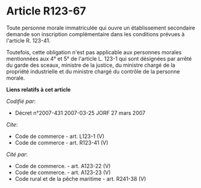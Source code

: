 # Article R123-67

Toute personne morale immatriculée qui ouvre un établissement secondaire demande son inscription complémentaire dans les
conditions prévues à l'article R. 123-41. 

Toutefois, cette obligation n'est pas applicable aux personnes morales mentionnées aux 4° et 5° de l'article L. 123-1 qui
sont désignées par arrêté du garde des sceaux, ministre de la justice, du ministre chargé de la propriété industrielle et du
ministre chargé du contrôle de la personne morale.

**Liens relatifs à cet article**

_Codifié par_:

  - Décret n°2007-431 2007-03-25 JORF 27 mars 2007

_Cite_:

  - Code de commerce - art. L123-1 (V)
  - Code de commerce - art. R123-41 (V)

_Cité par_:

  - Code de commerce. - art. A123-22 (V)
  - Code de commerce. - art. A123-23 (V)
  - Code rural et de la pêche maritime - art. R241-38 (V)
